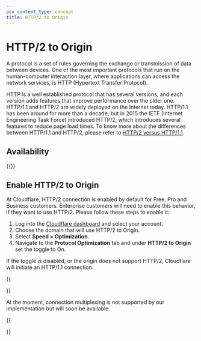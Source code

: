 ```yaml
---
pcx_content_type: concept
title: HTTP/2 to Origin
---
```


# HTTP/2 to Origin

A protocol is a set of rules governing the exchange or transmission of data between devices. One of the most important protocols that run on the human-computer interaction layer, where applications can access the network services, is HTTP (Hypertext Transfer Protocol).

HTTP is a well established protocol that has several versions, and each version adds features that improve performance over the older one. HTTP/1.1 and HTTP/2 are widely deployed on the Internet today. HTTP/1.1 has been around for more than a decade, but in 2015 the IETF (Internet Engineering Task Force) introduced HTTP/2, which introduces several features to reduce page load times. To know more about the differences between HTTP/1.1 and HTTP/2, please refer to [HTTP/2 versus HTTP/1.1](https://www.cloudflare.com/learning/performance/http2-vs-http1.1/).

## Availability

{{<feature-table id="speed.http2_to_origin">}}

## Enable HTTP/2 to Origin

At Cloudflare, HTTP/2 connection is enabled by default for Free, Pro and Business customers. Enterprise customers will need to enable this behavior, if they want to use HTTP/2. Please follow these steps to enable it:

1.  Log into the [Cloudflare dashboard](https://dash.cloudflare.com/login) and select your account.
2.  Choose the domain that will use HTTP/2 to Origin.
3.  Select **Speed > Optimization**.
4.  Navigate to the **Protocol Optimization** tab and under **HTTP/2 to Origin** set the toggle to On.

If the toggle is disabled, or the origin does not support HTTP/2, Cloudflare will initiate an HTTP/1.1 connection.

{{<Aside type="note" header="Note">}}

At the moment, connection multiplexing is not supported by our implementation but will soon be available.

{{</Aside>}}
